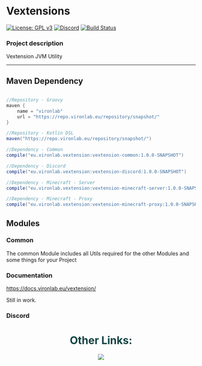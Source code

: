 # Vextensions

[![License: GPL v3](https://img.shields.io/badge/License-GPL%20v3-blue.svg)](LICENSE)
[![Discord](https://img.shields.io/discord/785956343407181824.svg)](https://discord.gg/wvcX92VyEH)
[![Build Status](https://ci.vironlab.eu/job/Vextension/badge/icon)](https://ci.vironlab.eu/job/Vextension/)

### Project description 

Vextension JVM Utility

---
## Maven Dependency

```gradle

//Repository - Groovy
maven {
    name = "vironlab"
    url = "https://repo.vironlab.eu/repository/snapshot/"
}

//Repository - Kotlin DSL
maven("https://repo.vironlab.eu/repository/snapshot/")

//Dependency - Common
compile("eu.vironlab.vextension:vextension-common:1.0.0-SNAPSHOT")

//Dependency - Discord
compile("eu.vironlab.vextension:vextension-discord:1.0.0-SNAPSHOT")

//Dependency - Minecraft - Server
compile("eu.vironlab.vextension:vextension-minecraft-server:1.0.0-SNAPSHOT")

//Dependency - Minecraft - Proxy
compile("eu.vironlab.vextension:vextension-minecraft-proxy:1.0.0-SNAPSHOT")
```

## Modules

### Common

The common Module includes all Utils required for the other Modules and some things for your Project

### Documentation

https://docs.vironlab.eu/vextension/

Still in work.

### Discord



<div align="center">
    <h1 style="color:#154444">Other Links:</h1>
    <a style="color:#00ff00" target="_blank" href="https://discord.gg/wvcX92VyEH"><img src="https://img.shields.io/discord/785956343407181824?label=vironlab.eu%20Discord&logo=Discord&logoColor=%23ffffff&style=flat-square"></img></a>
</div>
